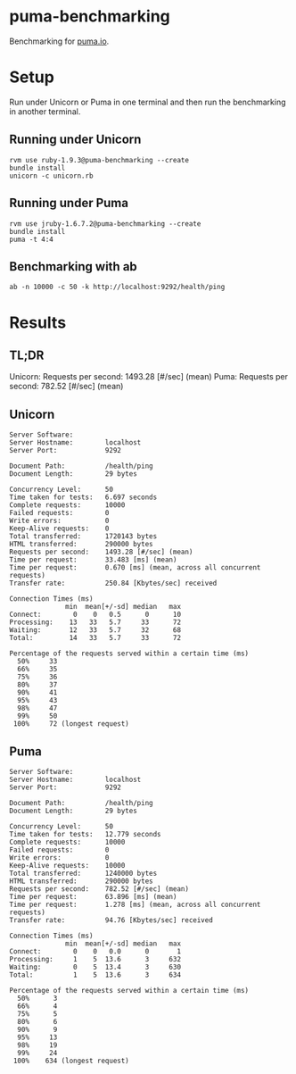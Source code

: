 # puma-benchmarking

Benchmarking for [puma.io](http://puma.io).

# Setup

Run under Unicorn or Puma in one terminal and then run the benchmarking in another terminal.

## Running under Unicorn

```
rvm use ruby-1.9.3@puma-benchmarking --create
bundle install
unicorn -c unicorn.rb
```

## Running under Puma

```
rvm use jruby-1.6.7.2@puma-benchmarking --create
bundle install
puma -t 4:4
```

## Benchmarking with ab

```
ab -n 10000 -c 50 -k http://localhost:9292/health/ping
```

# Results

## TL;DR

Unicorn: Requests per second:    1493.28 [#/sec] (mean)
Puma: Requests per second:    782.52 [#/sec] (mean)

## Unicorn

```
Server Software:        
Server Hostname:        localhost
Server Port:            9292

Document Path:          /health/ping
Document Length:        29 bytes

Concurrency Level:      50
Time taken for tests:   6.697 seconds
Complete requests:      10000
Failed requests:        0
Write errors:           0
Keep-Alive requests:    0
Total transferred:      1720143 bytes
HTML transferred:       290000 bytes
Requests per second:    1493.28 [#/sec] (mean)
Time per request:       33.483 [ms] (mean)
Time per request:       0.670 [ms] (mean, across all concurrent requests)
Transfer rate:          250.84 [Kbytes/sec] received

Connection Times (ms)
              min  mean[+/-sd] median   max
Connect:        0    0   0.5      0      10
Processing:    13   33   5.7     33      72
Waiting:       12   33   5.7     32      68
Total:         14   33   5.7     33      72

Percentage of the requests served within a certain time (ms)
  50%     33
  66%     35
  75%     36
  80%     37
  90%     41
  95%     43
  98%     47
  99%     50
 100%     72 (longest request)
 ```

## Puma

```
Server Software:        
Server Hostname:        localhost
Server Port:            9292

Document Path:          /health/ping
Document Length:        29 bytes

Concurrency Level:      50
Time taken for tests:   12.779 seconds
Complete requests:      10000
Failed requests:        0
Write errors:           0
Keep-Alive requests:    10000
Total transferred:      1240000 bytes
HTML transferred:       290000 bytes
Requests per second:    782.52 [#/sec] (mean)
Time per request:       63.896 [ms] (mean)
Time per request:       1.278 [ms] (mean, across all concurrent requests)
Transfer rate:          94.76 [Kbytes/sec] received

Connection Times (ms)
              min  mean[+/-sd] median   max
Connect:        0    0   0.0      0       1
Processing:     1    5  13.6      3     632
Waiting:        0    5  13.4      3     630
Total:          1    5  13.6      3     634

Percentage of the requests served within a certain time (ms)
  50%      3
  66%      4
  75%      5
  80%      6
  90%      9
  95%     13
  98%     19
  99%     24
 100%    634 (longest request)
```